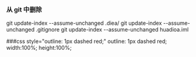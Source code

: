 ### 从 git 中删除
git update-index --assume-unchanged .diea/
git update-index --assume-unchanged .gitignore
git update-index --assume-unchanged huadioa.iml


###css
style="outline: 1px dashed red;"
outline: 1px dashed red;
width:100%;
height:100%;